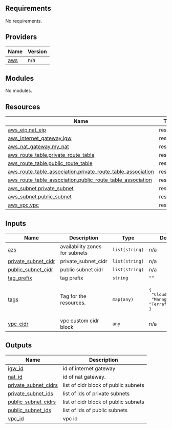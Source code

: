 <!-- BEGIN_TF_DOCS -->
## Requirements

No requirements.

## Providers

| Name | Version |
|------|---------|
| <a name="provider_aws"></a> [aws](#provider\_aws) | n/a |

## Modules

No modules.

## Resources

| Name | Type |
|------|------|
| [aws_eip.nat_eip](https://registry.terraform.io/providers/hashicorp/aws/latest/docs/resources/eip) | resource |
| [aws_internet_gateway.igw](https://registry.terraform.io/providers/hashicorp/aws/latest/docs/resources/internet_gateway) | resource |
| [aws_nat_gateway.my_nat](https://registry.terraform.io/providers/hashicorp/aws/latest/docs/resources/nat_gateway) | resource |
| [aws_route_table.private_route_table](https://registry.terraform.io/providers/hashicorp/aws/latest/docs/resources/route_table) | resource |
| [aws_route_table.public_route_table](https://registry.terraform.io/providers/hashicorp/aws/latest/docs/resources/route_table) | resource |
| [aws_route_table_association.private_route_table_association](https://registry.terraform.io/providers/hashicorp/aws/latest/docs/resources/route_table_association) | resource |
| [aws_route_table_association.public_route_table_association](https://registry.terraform.io/providers/hashicorp/aws/latest/docs/resources/route_table_association) | resource |
| [aws_subnet.private_subnet](https://registry.terraform.io/providers/hashicorp/aws/latest/docs/resources/subnet) | resource |
| [aws_subnet.public_subnet](https://registry.terraform.io/providers/hashicorp/aws/latest/docs/resources/subnet) | resource |
| [aws_vpc.vpc](https://registry.terraform.io/providers/hashicorp/aws/latest/docs/resources/vpc) | resource |

## Inputs

| Name | Description | Type | Default | Required |
|------|-------------|------|---------|:--------:|
| <a name="input_azs"></a> [azs](#input\_azs) | availability zones for subnets | `list(string)` | n/a | yes |
| <a name="input_private_subnet_cidr"></a> [private\_subnet\_cidr](#input\_private\_subnet\_cidr) | private\_subnet\_cidr | `list(string)` | n/a | yes |
| <a name="input_public_subnet_cidr"></a> [public\_subnet\_cidr](#input\_public\_subnet\_cidr) | public subnet cidr | `list(string)` | n/a | yes |
| <a name="input_tag_prefix"></a> [tag\_prefix](#input\_tag\_prefix) | tag prefix | `string` | `""` | no |
| <a name="input_tags"></a> [tags](#input\_tags) | Tag for the resources. | `map(any)` | <pre>{<br>  "Cloud": "AWS",<br>  "ManagedBy": "Terraform"<br>}</pre> | no |
| <a name="input_vpc_cidr"></a> [vpc\_cidr](#input\_vpc\_cidr) | vpc custom cidr block | `any` | n/a | yes |

## Outputs

| Name | Description |
|------|-------------|
| <a name="output_igw_id"></a> [igw\_id](#output\_igw\_id) | id of internet gateway |
| <a name="output_nat_id"></a> [nat\_id](#output\_nat\_id) | id of nat gateway. |
| <a name="output_private_subnet_cidrs"></a> [private\_subnet\_cidrs](#output\_private\_subnet\_cidrs) | list of cidr block of public subnets |
| <a name="output_private_subnet_ids"></a> [private\_subnet\_ids](#output\_private\_subnet\_ids) | list of ids of private subnets |
| <a name="output_public_subnet_cidrs"></a> [public\_subnet\_cidrs](#output\_public\_subnet\_cidrs) | list of cidr block of public subnets |
| <a name="output_public_subnet_ids"></a> [public\_subnet\_ids](#output\_public\_subnet\_ids) | list of ids of public subnets |
| <a name="output_vpc_id"></a> [vpc\_id](#output\_vpc\_id) | vpc id |
<!-- END_TF_DOCS -->